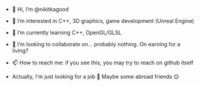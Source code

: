 - 👋 Hi, I’m @nikitkagood
- 🎀 I’m interested in C++, 3D graphics, game development (Unreal Engine)
- 🌱 I’m currently learning C++, OpenGL/GLSL
- 💞️ I’m looking to collaborate on... probably nothing. On earning for a living?
- 📫 How to reach me: if you see this, you may try to reach on github itself

- Actually, I'm just looking for a job 👀 
Maybe some abroad friends 😉

<!---
nikitkagood/nikitkagood is a ✨ special ✨ repository because its `README.md` (this file) appears on your GitHub profile.
You can click the Preview link to take a look at your changes.
--->
